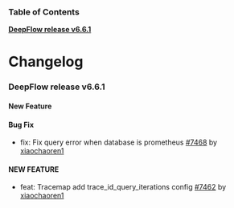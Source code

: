 ### Table of Contents

**[DeepFlow release v6.6.1](#v6.6.1)**<br/>

# Changelog

### <a id="v6.6.1"></a>DeepFlow release v6.6.1

#### New Feature

#### Bug Fix
* fix: Fix query error when database is prometheus [#7468](https://github.com/deepflowio/deepflow/pull/7468) by [xiaochaoren1](https://github.com/xiaochaoren1)


#### NEW FEATURE
* feat: Tracemap add trace_id_query_iterations config [#7462](https://github.com/deepflowio/deepflow/pull/7462) by [xiaochaoren1](https://github.com/xiaochaoren1)
